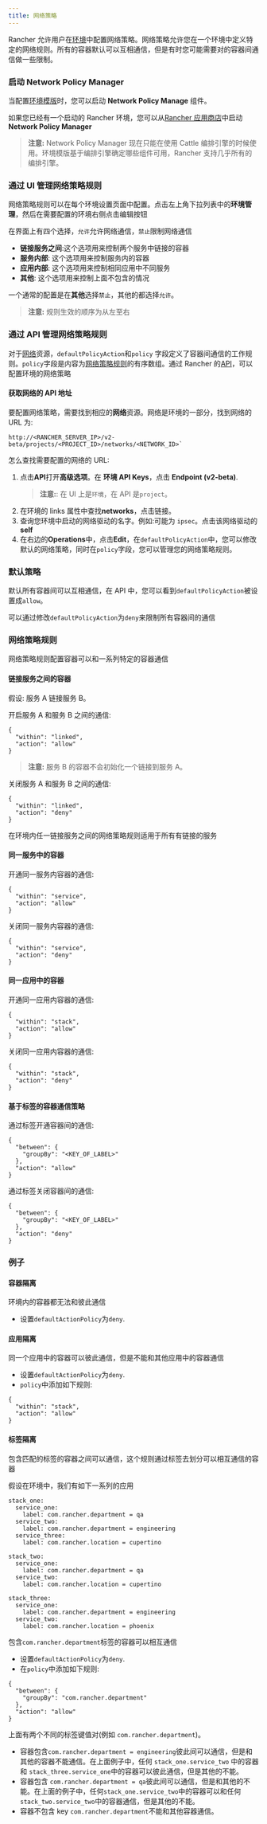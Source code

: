 ```yaml
---
title: 网络策略
---
```


Rancher 允许用户在[环境](/docs/rancher1/configuration/environments/_index)中配置网络策略。网络策略允许您在一个环境中定义特定的网络规则。所有的容器默认可以互相通信，但是有时您可能需要对的容器间通信做一些限制。

### 启动 Network Policy Manager

当配置[环境模版](/docs/rancher1/configuration/environments/_index#什么是环境模版)时，您可以启动 **Network Policy Manage** 组件。

如果您已经有一个启动的 Rancher 环境，您可以从[Rancher 应用商店](/docs/rancher1/configuration/catalog/_index)中启动 **Network Policy Manager**

> **注意:** Network Policy Manager 现在只能在使用 Cattle 编排引擎的时候使用。环境模版基于编排引擎确定哪些组件可用，Rancher 支持几乎所有的编排引擎。

### 通过 UI 管理网络策略规则

网络策略规则可以在每个环境设置页面中配置。点击左上角下拉列表中的**环境管理**，然后在需要配置的环境右侧点击编辑按钮

在界面上有四个选择，`允许`允许网络通信，`禁止`限制网络通信

- **链接服务之间**:这个选项用来控制两个服务中链接的容器
- **服务内部**: 这个选项用来控制服务内的容器
- **应用内部**: 这个选项用来控制相同应用中不同服务
- **其他**: 这个选项用来控制上面不包含的情况

一个通常的配置是在**其他**选择`禁止`，其他的都选择`允许`。

> **注意:** 规则生效的顺序为从左至右

### 通过 API 管理网络策略规则

对于[网络](/docs/rancher1/api/v2-beta/resources/network/_index)资源，`defaultPolicyAction`和`policy` 字段定义了容器间通信的工作规则。`policy`字段是内容为[网络策略规则](/docs/rancher1/api/v2-beta/resources/networkPolicyRule/_index)的有序数组。通过 Rancher 的[API](/docs/rancher1/api/v2-beta/_index)，可以配置环境的网络策略

#### 获取网络的 API 地址

要配置网络策略，需要找到相应的**网络**资源。网络是环境的一部分，找到网络的 URL 为:

```
http://<RANCHER_SERVER_IP>/v2-beta/projects/<PROJECT_ID>/networks/<NETWORK_ID>`
```

怎么查找需要配置的网络的 URL:

1. 点击**API**打开**高级选项**。在 **环境 API Keys**，点击 **Endpoint (v2-beta)**.
   > **注意:**: 在 UI 上是`环境`，在 API 是`project`。
2. 在环境的 links 属性中查找**networks**，点击链接。
3. 查询您环境中启动的网络驱动的名字。例如:可能为 `ipsec`。点击该网络驱动的**self**
4. 在右边的**Operations**中，点击**Edit**，在`defaultPolicyAction`中，您可以修改默认的网络策略，同时在`policy`字段，您可以管理您的网络策略规则。

### 默认策略

默认所有容器间可以互相通信，在 API 中，您可以看到`defaultPolicyAction`被设置成`allow`。

可以通过修改`defaultPolicyAction`为`deny`来限制所有容器间的通信

### 网络策略规则

网络策略规则配置容器可以和一系列特定的容器通信

#### 链接服务之间的容器

假设: 服务 A 链接服务 B。

开启服务 A 和服务 B 之间的通信:

```
{
  "within": "linked",
  "action": "allow"
}
```

> **注意:** 服务 B 的容器不会初始化一个链接到服务 A。

关闭服务 A 和服务 B 之间的通信:

```
{
  "within": "linked",
  "action": "deny"
}
```

在环境内任一链接服务之间的网络策略规则适用于所有有链接的服务

#### 同一服务中的容器

开通同一服务内容器的通信:

```
{
  "within": "service",
  "action": "allow"
}
```

关闭同一服务内容器的通信:

```
{
  "within": "service",
  "action": "deny"
}
```

#### 同一应用中的容器

开通同一应用内容器的通信:

```
{
  "within": "stack",
  "action": "allow"
}
```

关闭同一应用内容器的通信:

```
{
  "within": "stack",
  "action": "deny"
}
```

#### 基于标签的容器通信策略

通过标签开通容器间的通信:

```
{
  "between": {
    "groupBy": "<KEY_OF_LABEL>"
  },
  "action": "allow"
}
```

通过标签关闭容器间的通信:

```
{
  "between": {
    "groupBy": "<KEY_OF_LABEL>"
  },
  "action": "deny"
}
```

### 例子

#### 容器隔离

环境内的容器都无法和彼此通信

- 设置`defaultActionPolicy`为`deny`.

#### 应用隔离

同一个应用中的容器可以彼此通信，但是不能和其他应用中的容器通信

- 设置`defaultActionPolicy`为`deny`.
- `policy`中添加如下规则:

```
{
  "within": "stack",
  "action": "allow"
}
```

#### 标签隔离

包含匹配的标签的容器之间可以通信，这个规则通过标签去划分可以相互通信的容器

假设在环境中，我们有如下一系列的应用

```
stack_one:
  service_one:
    label: com.rancher.department = qa
  service_two:
    label: com.rancher.department = engineering
  service_three:
    label: com.rancher.location = cupertino

stack_two:
  service_one:
    label: com.rancher.department = qa
  service_two:
    label: com.rancher.location = cupertino

stack_three:
  service_one:
    label: com.rancher.department = engineering
  service_two:
    label: com.rancher.location = phoenix
```

包含`com.rancher.department`标签的容器可以相互通信

- 设置`defaultActionPolicy`为`deny`.
- 在`policy`中添加如下规则:

```
{
  "between": {
    "groupBy": "com.rancher.department"
  },
  "action": "allow"
}
```

上面有两个不同的标签键值对(例如 `com.rancher.department`)。

- 容器包含`com.rancher.department = engineering`彼此间可以通信，但是和其他的容器不能通信。在上面例子中，任何 `stack_one.service_two` 中的容器和 `stack_three.service_one`中的容器可以彼此通信，但是其他的不能。
- 容器包含 `com.rancher.department = qa`彼此间可以通信，但是和其他的不能。在上面的例子中，任何`stack_one.service_two`中的容器可以和任何`stack_two.service_two`中的容器通信，但是其他的不能。
- 容器不包含 key `com.rancher.department`不能和其他容器通信。
